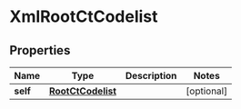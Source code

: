 
# XmlRootCtCodelist

## Properties
| Name | Type | Description | Notes |
| ------------ | ------------- | ------------- | ------------- |
| **self** | [**RootCtCodelist**](RootCtCodelist.md) |  |  [optional] |



